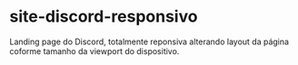 # site-discord-responsivo

Landing page do Discord, totalmente reponsiva alterando layout da página coforme tamanho da viewport do dispositivo.
